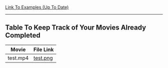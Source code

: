 [Link To Examples (Up To Date)](https://1drv.ms/f/s!AsMWDq2Lni14hd5p49KXQGB65uneeg?e=CBqQbg)

---

## Table To Keep Track of Your Movies Already Completed
| Movie | File Link |
|-------|-----------|
|test.mp4|[test.png](test.png)|
